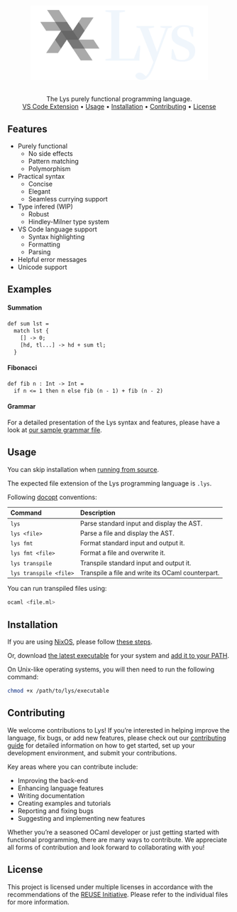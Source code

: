 <!--
SPDX-FileCopyrightText: 2025 Aljebriq <143266740+aljebriq@users.noreply.github.com>
SPDX-FileCopyrightText: 2025 Łukasz Bartkiewicz <lukasku@proton.me>

SPDX-License-Identifier: CC-BY-SA-4.0
-->

<div align="center">
  <br />
  <picture>
    <source media="(prefers-color-scheme: light)" srcset="https://raw.githubusercontent.com/lyslang/.github/main/media/brand-dark.png">
    <img src="https://raw.githubusercontent.com/lyslang/.github/main/media/brand-light.png" alt="Lys" width="400">
  </picture>
  <p align="center">
    <br />
    The Lys purely functional programming language.
    <br />
    <a href="https://github.com/lyslang/vscode-lys">VS Code Extension</a> •
    <a href="#usage">Usage</a> •
    <a href="#installation">Installation</a> •
    <a href="#contributing">Contributing</a> •
    <a href="#license">License</a>
  </p>
</div>

## Features

- Purely functional
  - No side effects
  - Pattern matching
  - Polymorphism
- Practical syntax
  - Concise
  - Elegant
  - Seamless currying support
- Type infered (WIP)
  - Robust
  - Hindley-Milner type system
- VS Code language support
  - Syntax highlighting
  - Formatting
  - Parsing
- Helpful error messages
- Unicode support

## Examples

#### Summation

```lys
def sum lst =
  match lst {
    [] -> 0;
    [hd, tl...] -> hd + sum tl;
  }
```

#### Fibonacci

```lys
def fib n : Int -> Int =
  if n <= 1 then n else fib (n - 1) + fib (n - 2)
```

#### Grammar

For a detailed presentation of the Lys syntax and features, please have a look at [our sample grammar file](https://github.com/lyslang/lys/blob/main/examples/grammar.lys).

## Usage

You can skip installation when [running from source](https://github.com/lyslang/lys/wiki/Running-from-source).

The expected file extension of the Lys programming language is `.lys`.

Following [docopt](http://docopt.org/) conventions:

| Command                | Description                                       |
| :--------------------- | :------------------------------------------------ |
| `lys`                  | Parse standard input and display the AST.         |
| `lys <file>`           | Parse a file and display the AST.                 |
| `lys fmt`              | Format standard input and output it.              |
| `lys fmt <file>`       | Format a file and overwrite it.                   |
| `lys transpile`        | Transpile standard input and output it.           |
| `lys transpile <file>` | Transpile a file and write its OCaml counterpart. |

You can run transpiled files using:

```sh
ocaml <file.ml>
```

## Installation

If you are using [NixOS](https://nixos.org/), please follow [these steps](https://github.com/lyslang/lys/wiki/Installation-on-NixOS).

Or, download [the latest executable](https://github.com/lyslang/lys/releases/latest) for your system and [add it to your PATH](https://github.com/lyslang/lys/wiki/Adding-Lys-to-the-PATH).

On Unix-like operating systems, you will then need to run the following command:

```sh
chmod +x /path/to/lys/executable
```

## Contributing

We welcome contributions to Lys! If you’re interested in helping improve the language, fix bugs, or add new features, please check out our [contributing guide](https://github.com/lyslang/lys/blob/main/docs/CONTRIBUTING.md) for detailed information on how to get started, set up your development environment, and submit your contributions.

Key areas where you can contribute include:

- Improving the back-end
- Enhancing language features
- Writing documentation
- Creating examples and tutorials
- Reporting and fixing bugs
- Suggesting and implementing new features

Whether you’re a seasoned OCaml developer or just getting started with functional programming, there are many ways to contribute. We appreciate all forms of contribution and look forward to collaborating with you!

## License

This project is licensed under multiple licenses in accordance with the recommendations of the [REUSE Initiative](https://reuse.software/). Please refer to the individual files for more information.

